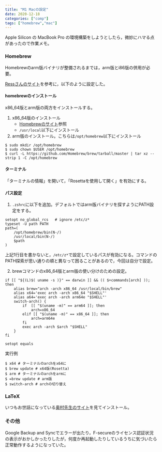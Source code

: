 ```yaml
---
title: "M1 Macの設定"
date: 2020-12-18
categories: ["comp"]
tags: ["homebrew","mac"]
---
```


Apple Silicon の MacBook Pro の環境構築をしようとしたら，微妙にハマる点があったので作業メモ。

### Homebrew

Homebrewのarm版バイナリが整備されるまでは，arm版とi86版の併用が必要。

[Ressさんのサイト](https://zenn.dev/ress/articles/069baf1c305523dfca3d)を参考に，以下のように設定した。

#### homebrewのインストール

x86_64版とarm版の両方をインストールする。

1. x86_64版のインストール
    - [Homebrewのサイト](https://brew.sh/index_ja)参照
    - `/usr/local`以下にインストール
2. arm版のインストール。こちらは`/opt/homebrew`以下にインストール
```
$ sudo mkdir /opt/homebrew
$ sudo chown $USER /opt/homebrew
$ curl -L https://github.com/Homebrew/brew/tarball/master | tar xz --strip 1 -C /opt/homebrew
```

#### ターミナル

「ターミナルの情報」を開いて，「Rosettaを使用して開く」を有効にする。

#### パス設定

1. `.zshrc`に以下を追加。デフォルトではarm版バイナリを探すようにPATH設定をする。

```
setopt no_global_rcs   # ignore /etc/z*
typeset -U path PATH
path=(
    /opt/homebrew/bin(N-/)
    /usr/local/bin(N-/)
    $path
)
```

上記1行目を書かないと，`/etc/z*`で設定しているパスが有効になる。コマンドのPATH探索が思い通りの順と異なって困ることがあるので，今回は自分で設定。

2. brewコマンドのx86_64版とarm版の使い分けのための設定。

```
if [[ "${(L)$( uname -s )}" == darwin ]] && (( $+commands[arch] )); then
    alias brew="arch -arch x86_64 /usr/local/bin/brew"
    alias x64='exec arch -arch x86_64 "$SHELL"'
    alias a64='exec arch -arch arm64e "$SHELL"'
    switch-arch() {
        if  [[ "$(uname -m)" == arm64 ]]; then
            arch=x86_64
        elif [[ "$(uname -m)" == x86_64 ]]; then
            arch=arm64e
        fi
        exec arch -arch $arch "$SHELL"
    }
fi

setopt equals
```
実行例
```
$ x64 # ターミナルのarchをx64に
$ brew update # x64版(Rosetta)
$ arm # ターミナルのarchをarmに
$ =brew update # arm版
$ switch-arch # archの切り替え
```

### LaTeX

いつもお世話になっている[奥村先生のサイト](https://oku.edu.mie-u.ac.jp/~okumura/macosx/m1.html)を見てインストール。


### その他

Google Backup and Syncでエラーが出たり，F-secureのライセンス認証状況の表示がおかしかったりしたが，何度か再起動したりしているうちに気づいたら正常動作するようになっていた。
